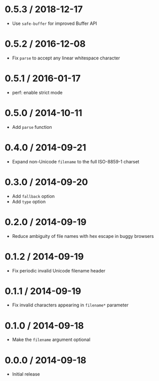 0.5.3 / 2018-12-17  
==================  
  
  * Use `safe-buffer` for improved Buffer API  
  
0.5.2 / 2016-12-08  
==================  
  
  * Fix `parse` to accept any linear whitespace character  
  
0.5.1 / 2016-01-17  
==================  
  
  * perf: enable strict mode  
  
0.5.0 / 2014-10-11  
==================  
  
  * Add `parse` function  
  
0.4.0 / 2014-09-21  
==================  
  
  * Expand non-Unicode `filename` to the full ISO-8859-1 charset  
  
0.3.0 / 2014-09-20  
==================  
  
  * Add `fallback` option  
  * Add `type` option  
  
0.2.0 / 2014-09-19  
==================  
  
  * Reduce ambiguity of file names with hex escape in buggy browsers  
  
0.1.2 / 2014-09-19  
==================  
  
  * Fix periodic invalid Unicode filename header  
  
0.1.1 / 2014-09-19  
==================  
  
  * Fix invalid characters appearing in `filename*` parameter  
  
0.1.0 / 2014-09-18  
==================  
  
  * Make the `filename` argument optional  
  
0.0.0 / 2014-09-18  
==================  
  
  * Initial release  

